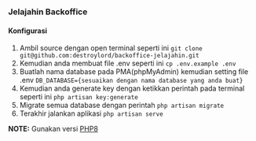 ### Jelajahin Backoffice

#### Konfigurasi

1. Ambil source dengan open terminal seperti ini ``git clone git@github.com:destroylord/backoffice-jelajahin.git``
2. Kemudian anda membuat file .env seperti ini ``cp .env.example .env``
3. Buatlah nama database pada PMA(phpMyAdmin) kemudian setting file .env ``DB_DATABASE={sesuaikan dengan nama database yang anda buat}``
4. Kemudian anda generate key dengan ketikkan perintah pada terminal seperti ini ``php artisan key:generate``
5. Migrate semua database dengan perintah ``php artisan migrate``
6. Terakhir jalankan aplikasi ``php artisan serve``


**NOTE:** Gunakan versi [PHP8](https://www.php.net/downloads "PHP8")

